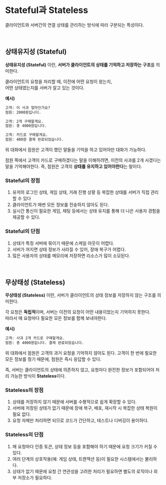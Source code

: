 # Stateful과 Stateless
클라이언트와 서버간의 연결 상태를 관리하는 방식에 따라 구분되는 특성이다.

<br>

## 상태유지성 (Stateful)
**상태유지성 (Stateful)** 이란, **서버가 클라이언트의 상태를 기억하고 저장하는 구조**를 의미한다.

클라이언트의 요청을 처리할 때, 이전에 어떤 요청이 왔는지, <br>
어떤 상태였는지를 서버가 알고 있는 것이다.

**예시)**

```md
고객: 이 사과 얼마인가요?
점원: 2000원입니다.

고객: 2개 구매할게요.
점원: 총 4000원입니다.

고객: 카드로 구매할게요.
점원: 400원 결제 완료되었습니다.
```
위 대화에서 점원은 고객이 했던 말들을 기억을 하고 있어야만 대화가 가능하다.

점원 쪽에서 고객이 카드로 구매하겠다는 말을 이해하려면, 이전의 사과를 2개 사겠다는 말을 기억해야한다. 즉, 점원은 고객의 **상태를 유지하고 있어야한다**는 말이다.

### Stateful의 장점

1. 유저의 로그인 상태, 게임 상태, 거래 진행 상황 등 복잡한 상태를 서버가 직접 관리할 수 있다
2. 클라이언트가 매번 모든 정보를 전송하지 않아도 된다.
3. 실시간 통신이 필요한 게임, 채팅 등에서는 상태 유지를 통해 더 나은 사용자 경험을 제공할 수 있다.

### Stateful의 단점

1. 상태가 특정 서버에 묶이기 때문에 스케일 아웃이 어렵다.
2. 서버가 꺼지면 상태 정보가 사라질 수 있어, 장애 복구가 어렵다.
3. 많은 사용자의 상태를 메모리에 저장하면 리소스가 많이 소모된다.

<br>

## 무상태성 (Stateless)
**무상태성 (Stateless)** 이란, 서버가 클라이언트의 상태 정보를 저장하지 않는 구조를 의미한다.

각 요청은 **독립적**이며, 서버는 이전의 요청이 어떤 내용이었는지 기억하지 못한다. <br>
따라서 매 요청마다 필요한 모든 정보를 함께 보내야한다.

**예시)**
```md
고객: 사과 2개 카드로 구매할게요.
점원: 총 4000원입니다. 결제 완료되었습니다.
```

위 대화에서 점원은 고객의 과거 요청을 기억하지 않아도 된다.
고객이 한 번에 필요한 모든 정보를 줬기 때문에, 점원은 즉시 응답할 수 있다.

즉, 서버는 클라이언트의 상태에 의존하지 않고,
요청마다 완전한 정보가 포함되어야 처리 가능한 방식이 **Stateless**이다.

### Stateless의 장점

1. 상태를 저장하지 않기 때문에 서버를 수평적으로 쉽게 확장할 수 있다.
2. 서버에 저장된 상태가 없기 때문에 장애 복구, 배포, 재시작 시 복잡한 상태 복원이 필요 없다.
3. 요청 자체만 처리하면 되므로 코드가 간단하고, 테스트나 디버깅이 용이하다.

### Stateless의 단점

1. 매 요청마다 인증 토큰, 상태 정보 등을 포함해야 하기 때문에 요청 크기가 커질 수 있다.
2. 여러 단계의 상호작용(예: 게임 상태, 트랜잭션 등)이 필요한 시스템에서는 불리하다.
3. 상태가 없기 때문에 요청 간 연관성을 고려한 처리가 필요하면 별도의 로직이나 외부 저장소가 필요하다.